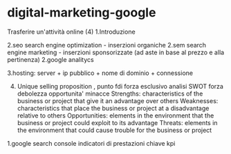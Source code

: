 # digital-marketing-google

Trasferire un'attività online (4)
1.Introduzione

2.seo search engine optimization - inserzioni organiche
2.sem search engine marketing - inserzioni sponsorizzate (ad aste in base al prezzo e alla pertinenza)
2.google analitycs

3.hosting: server + ip pubblico + nome di dominio + connessione

4. Unique selling proposition , punto fdi forza esclusivo 
analisi SWOT forza debolezza opportunita' minacce
Strengths: characteristics of the business or project that give it an advantage over others
Weaknesses: characteristics that place the business or project at a disadvantage relative to others
Opportunities: elements in the environment that the business or project could exploit to its advantage
Threats: elements in the environment that could cause trouble for the business or project


1.google search console
indicatori di prestazioni chiave kpi



